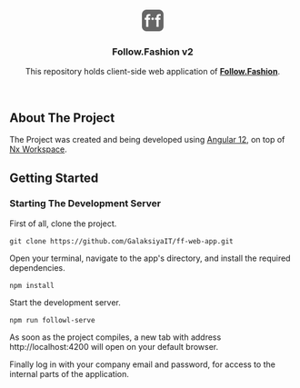 <p align="center">
<br/>
    <img src="./public/ff-logo-small.svg" alt="Logo" width="38" height="38">

  <h3 align="center">Follow.Fashion v2</h3>

  <p align="center">
    This repository holds client-side web application of <a href="https://follow.fashion/textile.html"><strong>Follow.Fashion</strong></a>.
  </p>
</p>
<br/>

## About The Project

The Project was created and being developed using [Angular 12](https://angular.io/), on top of [Nx Workspace](https://nx.dev/).

## Getting Started

### Starting The Development Server

First of all, clone the project.

```
git clone https://github.com/GalaksiyaIT/ff-web-app.git
```

Open your terminal, navigate to the app's directory, and install the required dependencies.

```
npm install
```

Start the development server.

```
npm run followl-serve
```

As soon as the project compiles, a new tab with address http://localhost:4200 will open on your default browser.

Finally log in with your company email and password, for access to the internal parts of the application.
